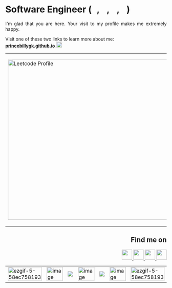 # Software Engineer (<img src="https://cdn.jsdelivr.net/npm/programming-languages-logos/src/python/python.png" height="16px">, <img src="https://cdn.jsdelivr.net/npm/programming-languages-logos/src/go/go.png" height="16px">, <img src="https://cdn.jsdelivr.net/npm/programming-languages-logos/src/typescript/typescript.png" height="16px">, <img src="https://cdn.jsdelivr.net/npm/programming-languages-logos/src/javascript/javascript.png" height="16px">)
<p align="justify">
I'm glad that you are here. Your visit to my profile makes me extremely happy.
</p>

Visit one of these two links to learn more about me:</br>
<a target="_blank" href="https://princebillygk.github.io/">
    <u><b>princebillygk.github.io</b></u>
    <img width="18px" height="18px" src="https://img.icons8.com/color/48/000000/external-link.png"/>
</a>

<table align="center">
<tr>
<td>
<p align="left">
    <a align="left" href="https://leetcode.com/princebillygk2/" target="_top"><img src="https://leetcard.jacoblin.cool/princebillygk2?ext=activity" border="0" width="500px" alt="Leetcode Profile"/></a>
</p>
</td>
<td>
<p align="right">
    <a align="right" href="https://data.typeracer.com/pit/profile?user=princebillygk&ref=badge" target="_top"><img src="https://data.typeracer.com/misc/badge?user=princebillygk" border="0" width="200px" alt="Typeracer Profile"/></a>
</p>
</td>
</tr>
</table>

<h2 align="right">Find me on</h2>
<p align="right">
<a target="_blank" href="https://www.linkedin.com/in/princebillygk/">
<img width="32px" height="32px"  src="https://img.icons8.com/color/48/000000/linkedin.png"/>
</a>
<a target="_blank" href="https://wa.link/6al4sv/">
<img width="32px" height="32px"  src="https://img.icons8.com/color/48/228BE6/whatsapp--v1.png"/>
</a>
<a target="_blank" href="https://www.facebook.com/princebillygk/">
<img width="32px" height="32px" src="https://img.icons8.com/color/48/000000/facebook-new.png"/>
</a>
<a target="_blank" href="mailto:princebillygk@gmail.com">
<img width="32px" height="32px" src="https://img.icons8.com/fluency/48/000000/mail.png"/>
</a>
</p>


<table align="center">
<tr>
    <td><img width="100%" src="https://i.ibb.co/rcY8WqN/ezgif-5-58ec758193.gif" alt="ezgif-5-58ec758193" border="0"></td>
    <td><img width="100%" src="https://i.ibb.co/RQmn7h3/image.png" alt="image" border="0"></td>
    <td> <img src="https://github.com/princebillygk/princebillygk/assets/112609311/40dc96f2-2c12-4558-a2d2-3f6b90383d1a"></td>
    <td><img width="100%" src="https://i.ibb.co/p36yvXP/image.png" alt="image" border="0"></td>
    <td> <img src="https://github.com/princebillygk/princebillygk/assets/112609311/40dc96f2-2c12-4558-a2d2-3f6b90383d1a"></td>
    <td><img width="100%" src="https://i.ibb.co/2gMFD4c/image.png" alt="image" border="0"></td>
    <td><img width="100%" src="https://i.ibb.co/rcY8WqN/ezgif-5-58ec758193.gif" alt="ezgif-5-58ec758193" border="0"></td>
</tr>
</table>


